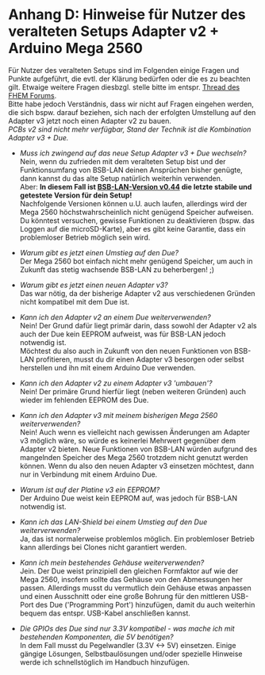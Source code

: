 # Anhang D: Hinweise für Nutzer des veralteten Setups Adapter v2 + Arduino Mega 2560

Für Nutzer des veralteten Setups sind im Folgenden einige Fragen und Punkte aufgeführt, die evtl. der Klärung bedürfen oder die es zu beachten gilt. Etwaige weitere Fragen diesbzgl. stelle bitte im entspr. [Thread des FHEM Forums](https://forum.fhem.de/index.php/topic,29762.0.html).  
Bitte habe jedoch Verständnis, dass wir nicht auf Fragen eingehen werden, die sich bspw. darauf beziehen, sich nach der erfolgten Umstellung auf den Adapter v3 jetzt noch einen Adapter v2 zu bauen.  
*PCBs v2 sind nicht mehr verfügbar, Stand der Technik ist die Kombination Adapter v3 + Due.*      

- *Muss ich zwingend auf das neue Setup Adapter v3 + Due wechseln?*  
Nein, wenn du zufrieden mit dem veralteten Setup bist und der Funktionsumfang von BSB-LAN deinen Ansprüchen bisher genügte, 
dann kannst du das alte Setup natürlich weiterhin verwenden.  
Aber: **In diesem Fall ist [BSB-LAN-Version v0.44](https://github.com/fredlcore/bsb_lan/releases/tag/v0.44) die letzte stabile 
und getestete Version für dein Setup!**  
Nachfolgende Versionen können u.U. auch laufen, allerdings wird der Mega 2560 höchstwahrscheinlich nicht genügend Speicher 
aufweisen. Du könntest versuchen, gewisse Funktionen zu deaktivieren (bspw. das Loggen auf die microSD-Karte), aber es gibt 
keine Garantie, dass ein problemloser Betrieb möglich sein wird.  
  
- *Warum gibt es jetzt einen Umstieg auf den Due?*  
Der Mega 2560 bot einfach nicht mehr genügend Speicher, um auch in Zukunft das stetig wachsende BSB-LAN zu beherbergen! ;)  

- *Warum gibt es jetzt einen neuen Adapter v3?*  
Das war nötig, da der bisherige Adapter v2 aus verschiedenen Gründen nicht kompatibel mit dem Due ist.  
  
- *Kann ich den Adapter v2 an einem Due weiterverwenden?*  
Nein! Der Grund dafür liegt primär darin, dass sowohl der Adapter v2 als auch der Due kein EEPROM aufweist, was für BSB-LAN 
jedoch notwendig ist.  
Möchtest du also auch in Zukunft von den neuen Funktionen von BSB-LAN profitieren, musst du dir einen Adapter v3 besorgen oder 
selbst herstellen und ihn mit einem Arduino Due verwenden. 

- *Kann ich den Adapter v2 zu einem Adapter v3 'umbauen'?*  
Nein! Der primäre Grund hierfür liegt (neben weiteren Gründen) auch wieder im fehlenden EEPROM des Due.  

- *Kann ich den Adapter v3 mit meinem bisherigen Mega 2560 weiterverwenden?*  
Nein! Auch wenn es vielleicht nach gewissen Änderungen am Adapter v3 möglich wäre, so würde es keinerlei Mehrwert gegenüber 
dem Adapter v2 bieten. Neue Funktionen von BSB-LAN würden aufgrund des mangelnden Speicher des Mega 2560 trotzdem nicht 
genutzt werden können. Wenn du also den neuen Adapter v3 einsetzen möchtest, dann nur in Verbindung mit einem Arduino Due.  

- *Warum ist auf der Platine v3 ein EEPROM?*  
Der Arduino Due weist kein EEPROM auf, was jedoch für BSB-LAN notwendig ist.  

- *Kann ich das LAN-Shield bei einem Umstieg auf den Due weiterverwenden?*  
Ja, das ist normalerweise problemlos möglich. Ein problemloser Betrieb kann allerdings bei Clones nicht garantiert werden. 

- *Kann ich mein bestehendes Gehäuse weiterverwenden?*  
Jein. Der Due weist prinzipiell den gleichen Formfaktor auf wie der Mega 2560, insofern sollte das Gehäuse von den Abmessungen 
her passen. Allerdings musst du vermutlich dein Gehäuse etwas anpassen und einen Ausschnitt oder eine große Bohrung für den 
mittleren USB-Port des Due ('Programming Port') hinzufügen, damit du auch weiterhin bequem das entspr. USB-Kabel anschließen kannst.  

- *Die GPIOs des Due sind nur 3.3V kompatibel - was mache ich mit bestehenden Komponenten, die 5V benötigen?*  
In dem Fall musst du Pegelwandler (3.3V <-> 5V) einsetzen. Einige gängige Lösungen, Selbstbaulösungen und/oder spezielle Hinweise werde ich schnellstöglich im Handbuch hinzufügen.  

